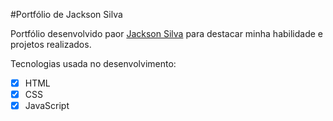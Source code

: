 #Portfólio de Jackson Silva

Portfólio desenvolvido paor [Jackson Silva](https://www.linkedin.com/in/jackson-silva-50641b184/) para destacar minha habilidade e projetos realizados.

Tecnologias usada no desenvolvimento:

- [X] HTML
- [X] CSS
- [X] JavaScript
